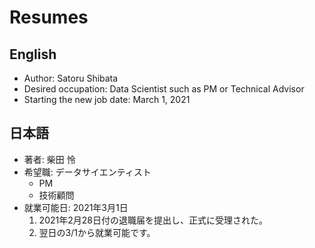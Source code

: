 # Resumes
## English
- Author: Satoru Shibata
- Desired occupation: Data Scientist such as PM or Technical Advisor
- Starting the new job date: March 1, 2021
## 日本語
- 著者: 柴田 怜
- 希望職: データサイエンティスト
    - PM
    - 技術顧問
- 就業可能日: 2021年3月1日
    1. 2021年2月28日付の退職届を提出し、正式に受理された。
    1. 翌日の3/1から就業可能です。
